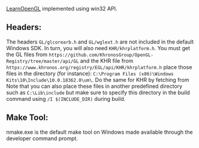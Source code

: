 [LearnOpenGL](https://learnopengl.com/) implemented using win32 API.

## Headers:

The headers `GL/glcorearb.h` and `GL/wglext.h` are not included in the default Windows SDK. In turn, you will also need `KHR/khrplatform.h`. You must get the GL files from `https://github.com/KhronosGroup/OpenGL-Registry/tree/master/api/GL` and the KHR file from `https://www.khronos.org/registry/EGL/api/KHR/khrplatform.h` place those files in the directory (for instance): `C:\Program Files (x86)\Windows Kits\10\Include\10.0.18362.0\um\`. Do the same for KHR by fetching from  Note that you can also place these files in another predefined directory such as `C:\Lib\include` but make sure to specify this directory in the build command using `/I $(INCLUDE_DIR)` during build.

## Make Tool:
nmake.exe is the default make tool on Windows made available through the developer command prompt.
